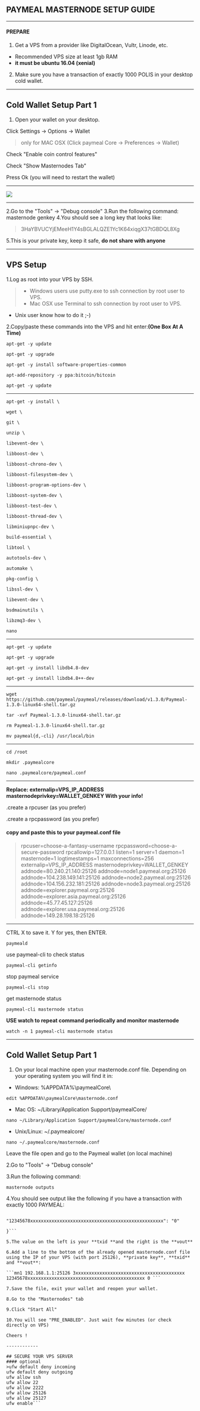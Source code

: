## PAYMEAL MASTERNODE SETUP GUIDE

------------

#### PREPARE
1. Get a VPS from a provider like DigitalOcean, Vultr, Linode, etc.
- Recommended VPS size at least 1gb RAM
- **it must be ubuntu 16.04 (xenial)**
2. Make sure you have a transaction of exactly 1000 POLIS in your desktop cold wallet.

------------

## Cold Wallet Setup Part 1
1. Open your wallet on your desktop.

Click Settings -> Options -> Wallet       
> only for MAC OSX (Click paymeal Core -> Preferences -> Wallet)

Check "Enable coin control features"

Check "Show Masternodes Tab"

Press Ok (you will need to restart the wallet)

------------


![](https://github.com/paymeal/paymeal/blob/master/doc/screen001.png?raw=true)

------------

2.Go to the "Tools" -> "Debug console"
3.Run the following command: masternode genkey
4.You should see a long key that looks like:
> 3HaYBVUCYjEMeeH1Y4sBGLALQZE1Yc1K64xiqgX37tGBDQL8Xg

5.This is your private key, keep it safe, **do not share with anyone**

------------

## VPS Setup
1.Log as root into your VPS by SSH.
> - Windows users use putty.exe to ssh connection by root user to VPS.
> - Mac OSX use Terminal to ssh connection by root user to VPS.
- Unix user know how to do it ;-)

2.Copy/paste these commands into the VPS and hit enter:**(One Box At A Time)**

```apt-get -y update```

```apt-get -y upgrade```

```apt-get -y install software-properties-common```

```apt-add-repository -y ppa:bitcoin/bitcoin```

```apt-get -y update```

------------


```apt-get -y install \```

```wget \```

```git \```

```unzip \```

```libevent-dev \```

```libboost-dev \```

```libboost-chrono-dev \```

```libboost-filesystem-dev \```

```libboost-program-options-dev \```

```libboost-system-dev \```

```libboost-test-dev \```

```libboost-thread-dev \```

```libminiupnpc-dev \```

```build-essential \```

```libtool \```

```autotools-dev \```

```automake \```

```pkg-config \```

```libssl-dev \```

```libevent-dev \```

```bsdmainutils \```

```libzmq3-dev \```

```nano```

------------

```apt-get -y update```

```apt-get -y upgrade```

```apt-get -y install libdb4.8-dev```

```apt-get -y install libdb4.8++-dev```

------------

```wget https://github.com/paymeal/paymeal/releases/download/v1.3.0/Paymeal-1.3.0-linux64-shell.tar.gz```

```tar -xvf Paymeal-1.3.0-linux64-shell.tar.gz```

```rm Paymeal-1.3.0-linux64-shell.tar.gz```

```mv paymeal{d,-cli} /usr/local/bin```

------------

```cd /root```

```mkdir .paymealcore```

```nano .paymealcore/paymeal.conf```

------------



**Replace: externalip=VPS_IP_ADDRESS masternodeprivkey=WALLET_GENKEY With your info!**

.create a rpcuser (as you prefer)

.create a rpcpassword (as you prefer)

#### copy and paste this to your **paymeal.conf** file

>rpcuser=choose-a-fantasy-username
rpcpassword=choose-a-secure-password
rpcallowip=127.0.0.1
listen=1
server=1
daemon=1
masternode=1
logtimestamps=1
maxconnections=256
externalip=VPS_IP_ADDRESS
masternodeprivkey=WALLET_GENKEY
addnode=80.240.21.140:25126
addnode=node1.paymeal.org:25126
addnode=104.238.149.141:25126
addnode=node2.paymeal.org:25126
addnode=104.156.232.181:25126
addnode=node3.paymeal.org:25126
addnode=explorer.paymeal.org:25126
addnode=explorer.asia.paymeal.org:25126
addnode=45.77.45.127:25126
addnode=explorer.usa.paymeal.org:25126
addnode=149.28.198.18:25126

------------

CTRL X to save it. Y for yes, then ENTER.

```paymeald```

use paymeal-cli to check status

```paymeal-cli getinfo```

stop paymeal service

```paymeal-cli stop```

get masternode status

```paymeal-cli masternode status```

**USE watch to repeat command periodically and monitor masternode**

```watch -n 1 paymeal-cli masternode status```


------------


## Cold Wallet Setup Part 1


1. On your local machine open your masternode.conf file. Depending on your operating system you will find it in:

- Windows: %APPDATA%\paymealCore\

```edit %APPDATA%\paymealCore\masternode.conf```

- Mac OS: ~/Library/Application Support/paymealCore/

```nano ~/Library/Application Support/paymealCore/masternode.conf```

- Unix/Linux: ~/.paymealcore/

```nano ~/.paymealcore/masternode.conf```

Leave the file open and go 
to the Paymeal wallet (on local machine)

2.Go to "Tools" -> "Debug console"

3.Run the following command: 

```masternode outputs```

4.You should see output like the following if you have a transaction with exactly 1000 PAYMEAL:

```{

"12345678xxxxxxxxxxxxxxxxxxxxxxxxxxxxxxxxxxxxxxxxxxxxxxxxxx": "0"

}```

5.The value on the left is your **txid **and the right is the **vout**

6.Add a line to the bottom of the already opened masternode.conf file using the IP of your VPS (with port 25126), **private key**, **txid** and **vout**:

```mn1 192.168.1.1:25126 3xxxxxxxxxxxxxxxxxxxxxxxxxxxxxxxxxxxxxxxxx 12345678xxxxxxxxxxxxxxxxxxxxxxxxxxxxxxxxxxxxxxxxxxxx 0 ```

7.Save the file, exit your wallet and reopen your wallet.

8.Go to the "Masternodes" tab

9.Click "Start All"

10.You will see "PRE_ENABLED". Just wait few minutes (or check directly on VPS)

Cheers !

------------

## SECURE YOUR VPS SERVER
#### optional
>ufw default deny incoming
ufw default deny outgoing
ufw allow ssh
ufw allow 22
ufw allow 2222
ufw allow 25126
ufw allow 25127
ufw enable```

